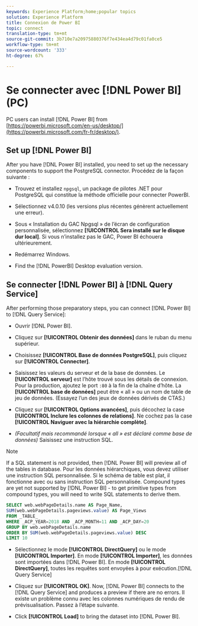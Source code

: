 ```yaml
---
keywords: Experience Platform;home;popular topics
solution: Experience Platform
title: Connexion de Power BI
topic: connect
translation-type: tm+mt
source-git-commit: 3b710e7a20975880376f7e434ea4d79c01fa0ce5
workflow-type: tm+mt
source-wordcount: '333'
ht-degree: 67%

---
```



# Se connecter avec [!DNL Power BI] (PC)

PC users can install [!DNL Power BI] from [https://powerbi.microsoft.com/en-us/desktop/](https://powerbi.microsoft.com/fr-fr/desktop/).

## Set up [!DNL Power BI]

After you have [!DNL Power BI] installed, you need to set up the necessary components to support the PostgreSQL connector. Procédez de la façon suivante :

- Trouvez et installez `npgsql`, un package de pilotes .NET pour PostgreSQL qui constitue la méthode officielle pour connecter PowerBI.

- Sélectionnez v4.0.10 (les versions plus récentes génèrent actuellement une erreur).

- Sous « Installation du GAC Npgsql » de l’écran de configuration personnalisée, sélectionnez **[!UICONTROL Sera installé sur le disque dur local]**. Si vous n’installez pas le GAC, Power BI échouera ultérieurement.

- Redémarrez Windows.

- Find the [!DNL PowerBI] Desktop evaluation version.

## Se connecter [!DNL Power BI] à [!DNL Query Service]

After performing those preparatory steps, you can connect [!DNL Power BI] to [!DNL Query Service]:

- Ouvrir [!DNL Power BI].

- Cliquez sur **[!UICONTROL Obtenir des données]** dans le ruban du menu supérieur.

- Choisissez **[!UICONTROL Base de données PostgreSQL]**, puis cliquez sur **[!UICONTROL Connecter]**.

- Saisissez les valeurs du serveur et de la base de données. Le **[!UICONTROL serveur]** est l’hôte trouvé sous les détails de connexion. Pour la production, ajoutez le port `:80` à la fin de la chaîne d’hôte. La **[!UICONTROL base de données]** peut être « all » ou un nom de table de jeu de données. (Essayez l’un des jeux de données dérivés de CTAS.)

- Cliquez sur **[!UICONTROL Options avancées]**, puis décochez la case **[!UICONTROL Inclure les colonnes de relations]**. Ne cochez pas la case **[!UICONTROL Naviguer avec la hiérarchie complète]**.

- *(Facultatif mais recommandé lorsque « all » est déclaré comme base de données)* Saisissez une instruction SQL.

>[!NOTE]
>
>If a SQL statement is not provided, then [!DNL Power BI] will preview all of the tables in database. Pour les données hiérarchiques, vous devez utiliser une instruction SQL personnalisée. Si le schéma de table est plat, il fonctionne avec ou sans instruction SQL personnalisée. Compound types are yet not supported by [!DNL Power BI] - to get primitive types from compound types, you will need to write SQL statements to derive them.

```sql
SELECT web.webPageDetails.name AS Page_Name, 
SUM(web.webPageDetails.pageviews.value) AS Page_Views 
FROM _TABLE_ 
WHERE _ACP_YEAR=2018 AND _ACP_MONTH=11 AND _ACP_DAY=20 
GROUP BY web.webPageDetails.name 
ORDER BY SUM(web.webPageDetails.pageviews.value) DESC 
LIMIT 10
```

- Sélectionnez le mode **[!UICONTROL DirectQuery]** ou le mode **[!UICONTROL Importer]**. En mode **[!UICONTROL Importer]**, les données sont importées dans [!DNL Power BI]. En mode **[!UICONTROL DirectQuery]**, toutes les requêtes sont envoyées à pour exécution.[!DNL Query Service]

- Cliquez sur **[!UICONTROL OK]**. Now, [!DNL Power BI] connects to the [!DNL Query Service] and produces a preview if there are no errors. Il existe un problème connu avec les colonnes numériques de rendu de prévisualisation. Passez à l’étape suivante.

- Click **[!UICONTROL Load]** to bring the dataset into [!DNL Power BI].
